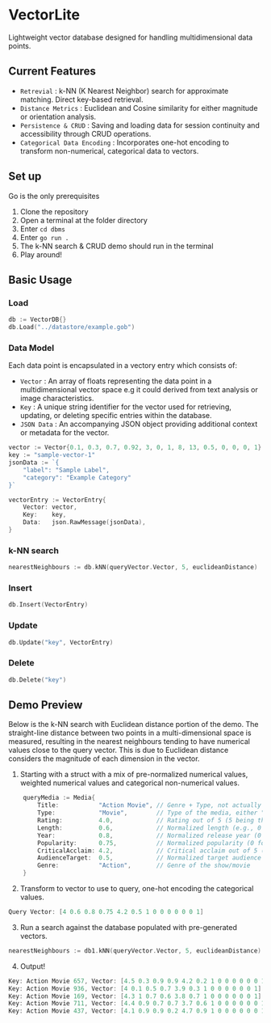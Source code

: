 
# VectorLite

Lightweight vector database designed for handling multidimensional data points. 

## Current Features

- `Retrevial` : k-NN (K Nearest Neighbor) search for approximate matching. Direct key-based retrieval.
- `Distance Metrics` : Euclidean and Cosine similarity for either magnitude or orientation analysis. 
- `Persistence & CRUD` : Saving and loading data for session continuity and accessibility through CRUD operations.
- `Categorical Data Encoding` : Incorporates one-hot encoding to transform non-numerical, categorical data to vectors.

## Set up

Go is the only prerequisites

1. Clone the repository
2. Open a terminal at the folder directory
3. Enter  `cd dbms`
4. Enter `go run .`
5. The k-NN search & CRUD demo should run in the terminal
6. Play around!

## Basic Usage

### Load

```go
db := VectorDB{}
db.Load("../datastore/example.gob")
```

### Data Model 

Each data point is encapsulated in a vectory entry which consists of:

- `Vector` : An array of floats representing the data point in a multidimensional vector space e.g it could derived from text analysis or image characteristics.
- `Key` : A unique string identifier for the vector used for retrieving, updating, or deleting specific entries within the database.
- `JSON Data` : An accompanying JSON object providing additional context or metadata for the vector. 

```go
vector := Vector{0.1, 0.3, 0.7, 0.92, 3, 0, 1, 8, 13, 0.5, 0, 0, 0, 1} 
key := "sample-vector-1"         
jsonData := `{
    "label": "Sample Label",
    "category": "Example Category"
}` 

vectorEntry := VectorEntry{
    Vector: vector,
    Key:    key,
    Data:   json.RawMessage(jsonData),
}
```

### k-NN search

```go
nearestNeighbours := db.kNN(queryVector.Vector, 5, euclideanDistance)
```

### Insert 

```go
db.Insert(VectorEntry)
```

### Update

```go
db.Update("key", VectorEntry)
```

### Delete 

```go
db.Delete("key")
```

## Demo Preview

Below is the k-NN search with Euclidean distance portion of the demo. The straight-line distance between two points in a multi-dimensional space is measured, resulting in the nearest neighbours tending to have numerical values close to the query vector. This is due to Euclidean distance considers the magnitude of each dimension in the vector. 

1. Starting with a struct with a mix of pre-normalized numerical values, weighted numerical values and categorical non-numerical values.

```go
	queryMedia := Media{
		Title:           "Action Movie", // Genre + Type, not actually used in query
		Type:            "Movie",        // Type of the media, either "Movie" or "Show"
		Rating:          4.0,            // Rating out of 5 (5 being the highest rating)
		Length:          0.6,            // Normalized length (e.g., 0 for short, 1 for long)
		Year:            0.8,            // Normalized release year (0 for older, 1 for recent)
		Popularity:      0.75,           // Normalized popularity (0 for least popular, 1 for most popular)
		CriticalAcclaim: 4.2,            // Critical acclaim out of 5 (5 being highly critically acclaimed)
		AudienceTarget:  0.5,            // Normalized target audience (e.g., 0 for kids, 1 for adults)
		Genre:           "Action",       // Genre of the show/movie
	}
```

2. Transform to vector to use to query, one-hot encoding the categorical values.

```go
Query Vector: [4 0.6 0.8 0.75 4.2 0.5 1 0 0 0 0 0 0 1]
```

3. Run a search against the database populated with pre-generated vectors.

```go
nearestNeighbours := db1.kNN(queryVector.Vector, 5, euclideanDistance)
```

4. Output!

```go
Key: Action Movie 657, Vector: [4.5 0.3 0.9 0.9 4.2 0.2 1 0 0 0 0 0 0 1]
Key: Action Movie 936, Vector: [4 0.1 0.5 0.7 3.9 0.3 1 0 0 0 0 0 0 1]
Key: Action Movie 169, Vector: [4.3 1 0.7 0.6 3.8 0.7 1 0 0 0 0 0 0 1]
Key: Action Movie 711, Vector: [4.4 0.9 0.7 0.7 3.7 0.6 1 0 0 0 0 0 0 1]
Key: Action Movie 437, Vector: [4.1 0.9 0.9 0.2 4.7 0.9 1 0 0 0 0 0 0 1]
```

